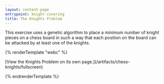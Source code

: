 ```yaml
---
layout: content-page
entrypoint: knight-covering
title: The Knights Problem
---
```


This exercise uses a genetic algorithm to place a minimum number of knight pieces on a chess board
in such a way that each position on the board can be attacked by at least one of the knights.

{% renderTemplate "webc" %}

<interactive-embed src="/artifacts/chess-knights/fullscreen" title="The Knights Problem">
  [View the Knights Problem on its own page.](/artifacts/chess-knights/fullscreen)
</interactive-embed>

{% endrenderTemplate %}
